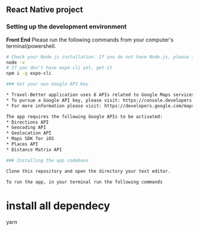 ## React Native project

### Setting up the development environment

**Front End**
Please run the following commands from your computer's terminal/powershell.

```bash
# Check your Node.js installation. If you do not have Node.js, please install it from https://nodejs.org/en/download/
node -v
# If you don't have expo-cli yet, get it
npm i -g expo-cli

### Get your own Google API Key

* Travel-Better application uses 6 APIs related to Google Maps services. To pursue API access, please get your own Google API key. 
* To pursue a Google API key, please visit: https://console.developers.google.com/. In case you are unable to do it, you can request us for key through email: shahriar025@gmail.com
* For more information please visit: https://developers.google.com/maps/gmp-get-started

The app requires the following Google APIs to be activated: 
* Directions API
* Geocoding API
* Geolocation API
* Maps SDK for iOS
* Places API
* Distance Matrix API

### Installing the app codebase

Clone this repository and open the directory your text editor.

To run the app, in your terminal run the following commands
```
# install all dependecy 
yarn
```